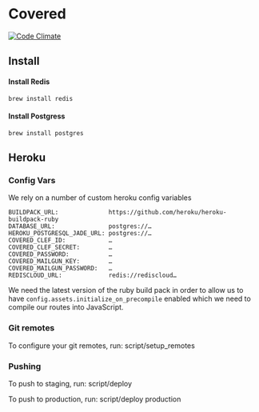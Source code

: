 # Covered
[![Code Climate](https://codeclimate.com/repos/529ae91f13d6370300012943/badges/b09a4700ab1a7948a0d9/gpa.png)](https://codeclimate.com/repos/529ae91f13d6370300012943/feed)
## Install

#### Install Redis

    brew install redis

#### Install Postgress

    brew install postgres



## Heroku

### Config Vars

We rely on a number of custom heroku config variables

    BUILDPACK_URL:              https://github.com/heroku/heroku-buildpack-ruby
    DATABASE_URL:               postgres://…
    HEROKU_POSTGRESQL_JADE_URL: postgres://…
    COVERED_CLEF_ID:            …
    COVERED_CLEF_SECRET:        …
    COVERED_PASSWORD:           …
    COVERED_MAILGUN_KEY:        …
    COVERED_MAILGUN_PASSWORD:   …
    REDISCLOUD_URL:             redis://rediscloud…

We need the latest version of the ruby build pack in order to allow us to have `config.assets.initialize_on_precompile` enabled which we need to compile our routes into JavaScript.

### Git remotes

To configure your git remotes, run:
script/setup_remotes

### Pushing

To push to staging, run:
script/deploy

To push to production, run:
script/deploy production
